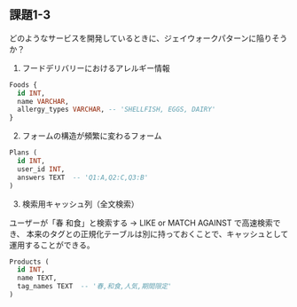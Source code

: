 ## 課題1-3

どのようなサービスを開発しているときに、ジェイウォークパターンに陥りそうか？


1. フードデリバリーにおけるアレルギー情報

```sql
Foods {
  id INT,
  name VARCHAR,
  allergy_types VARCHAR, -- 'SHELLFISH, EGGS, DAIRY'
}
```

2. フォームの構造が頻繁に変わるフォーム

```sql
Plans (
  id INT,
  user_id INT,
  answers TEXT  -- 'Q1:A,Q2:C,Q3:B'
)
```

3. 検索用キャッシュ列（全文検索）

ユーザーが「春 和食」と検索する → LIKE or MATCH AGAINST で高速検索でき、
本来のタグとの正規化テーブルは別に持っておくことで、キャッシュとして運用することができる。

```sql
Products (
  id INT,
  name TEXT,
  tag_names TEXT  -- '春,和食,人気,期間限定'
)
```